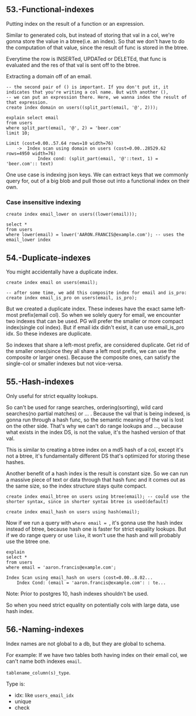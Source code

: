 
## 53.-Functional-indexes
Putting index on the result of a function or an expression. 

Similar to generated cols, but instead of storing that val in a col, we're gonna store the value in a btree(i.e. an index).
So that we don't have to do the computation of that value, since the result of func is stored in the btree.

Everytime the row is INSERTed, UPDATed or DELETEd, that func is evaluated and the res of that val is sent off to the btree.

Extracting a domain off of an email.
```postgresql
-- the second pair of () is important. If you don't put it, it indicates that you're writing a col name. But with another (),
-- we can put an expression there. Here, we wanna index the result of that expression.
create index domain on users((split_part(email, '@', 2)));

explain select email
from users
where split_part(email, '@', 2) = 'beer.com'
limit 10;
```
```
Limit (cost=0.00..57.64 rows=10 width=76)
    ->  Index scan using domain on users (cost=0.00..28529.62 rows=4950 width=76)
            Index cond: (split_part(email, '@'::text, 1) = 'beer.com':: text)
```

One use case is indexing json keys. We can extract keys that we commonly query for, out of a big blob and pull those out into
a functional index on their own.

### Case insensitive indexing
```postgresql
create index email_lower on users((lower(email)));

select *
from users
where lower(email) = lower('AARON.FRANCIS@example.com'); -- uses the email_lower index
```

## 54.-Duplicate-indexes
You might accidentally have a duplicate index.
```postgresql
create index email on users(email);

-- after some time, we add this composite index for email and is_pro:
create index email_is_pro on users(email, is_pro);
```
But we created a duplicate index. These indexes have the exact same left-most prefix(email col). So when we solely query for email,
we encounter two indexes that can be used. PG will prefer the smaller or more compact index(single col index).
But if email idx didn't exist, it can use email_is_pro idx. So these indexes are duplicate.

So indexes that share a left-most prefix, are considered duplicate. Get rid of the smaller ones(since they all share a left most prefix,
we can use the composite or larger ones). Because the composite ones, can satisfy the single-col or smaller indexes but not vice-versa.

## 55.-Hash-indexes
Only useful for strict equality lookups.

So can't be used for range searches, ordering(sorting), wild card searches(no partial matches) or ... . Because the val that is being
indexed, is gonna run through a hash func, so the semantic meaning of the val is lost on the other side. That's why we can't do range
lookups and ..., because what exists in the index DS, is not the value, it's the hashed version of that val.

This is similar to creating a btree index on a md5 hash of a col, except it's not a btree, it's fundamentally different DS that's optimized
for storing these hashes.

Another benefit of a hash index is the result is constant size. So we can run a massive piece of text or data through that hash func and
it comes out as the same size, so the index structure stays quite compact.
```postgresql
create index email_btree on users using btree(email); -- could use the shorter syntax, since in shorter syntax btree is used(default)

create index email_hash on users using hash(email);
```

Now if we run a query with `where email = `, it's gonna use the hash index instead of btree, because hash one is faster for strict
equality lookups. But if we do range query or use `like`, it won't use the hash and will probably use the btree one.
```postgresql
explain
select *
from users
where email = 'aaron.francis@example.com';
```
```
Index Scan using email_hash on users (cost=0.00..8.02...
    Index Cond: (email = 'aaron.francis@example.com': : te...
```

Note: Prior to postgres 10, hash indexes shouldn't be used.

So when you need strict equality on potentially cols with large data, use hash index.

## 56.-Naming-indexes
Index names are not global to a db, but they are global to schema.

For example: If we have two tables both having index on their email col, we can't name both indexes `email`.

`tablename_column(s)_type`.

Type is:
- idx: like `users_email_idx`
- unique
- check